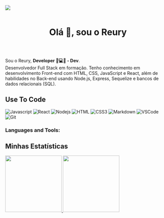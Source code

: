 <!--horizontal divider(gradiant)-->
<img src="https://user-images.githubusercontent.com/73097560/115834477-dbab4500-a447-11eb-908a-139a6edaec5c.gif">

<!--h1 without bottom border-->
<div id="user-content-toc">
  <ul align="center">
    <summary><h1 style="display: inline-block">Olá 👋, sou o Reury</h1></summary>
  </ul>
</div>


<br>

<p align="left"> 
  Sou o Reury, <strong>Developer 🚀💻🌐 - Dev</strong>.<br>
  Desenvolvedor Full Stack em formação. Tenho conhecimento em desenvolvimento Front-end com HTML, CSS, JavaScript e React, além de habilidades no Back-end usando Node.js, Express, Sequelize e bancos de dados relacionais (SQL).
</p>

## Use To Code

![Javascript](https://img.shields.io/badge/Javascript-F0DB4F?style=for-the-badge&labelColor=black&logo=javascript&logoColor=F0DB4F)
![React](https://img.shields.io/badge/-React-61DBFB?style=for-the-badge&labelColor=black&logo=react&logoColor=61DBFB)
![Nodejs](https://img.shields.io/badge/Nodejs-3C873A?style=for-the-badge&labelColor=black&logo=node.js&logoColor=3C873A)
![HTML](https://img.shields.io/badge/HTML5-E34F26?style=for-the-badge&logo=html5&logoColor=white)
![CSS3](https://img.shields.io/badge/CSS3-1572B6?style=for-the-badge&logo=css3&logoColor=white)
![Markdown](https://img.shields.io/badge/Markdown-000000?style=for-the-badge&logo=markdown&logoColor=white)
![VSCode](https://img.shields.io/badge/Visual_Studio-0078d7?style=for-the-badge&logo=visual%20studio&logoColor=white)
![Git](https://img.shields.io/badge/Git-F05032?style=for-the-badge&logo=git&logoColor=white)


<h3 align="left">Languages and Tools:</h3>

## Minhas Estatísticas
<p>
<a href="https://github.com/reury-cardoso">
  <img height="180em" src="https://github-readme-stats.vercel.app/api?username=reury-cardoso&show_icons=true&theme=radical" />
  <img height="180em" src="https://github-readme-stats-eight-theta.vercel.app/api/top-langs/?username=reury-cardoso&theme=radical&layout=compact&exclude_lang=java+r" />
</a>
</p>
